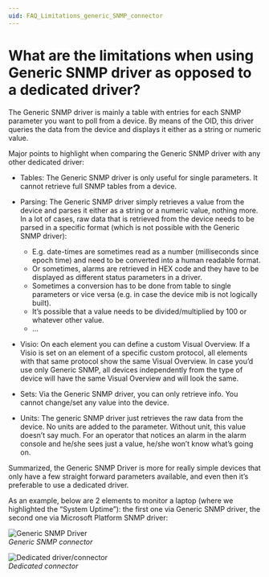 ```yaml
---
uid: FAQ_Limitations_generic_SNMP_connector
---
```


# What are the limitations when using Generic SNMP driver as opposed to a dedicated driver?

The Generic SNMP driver is mainly a table with entries for each SNMP parameter you want to poll from a device. By means of the OID, this driver queries the data from the device and displays it either as a string or numeric value.

Major points to highlight when comparing the Generic SNMP driver with any other dedicated driver:

- Tables: The Generic SNMP driver is only useful for single parameters. It cannot retrieve full SNMP tables from a device.

- Parsing: The Generic SNMP driver simply retrieves a value from the device and parses it either as a string or a numeric value, nothing more. In a lot of cases, raw data that is retrieved from the device needs to be parsed in a specific format (which is not possible with the Generic SNMP driver):

    - E.g. date-times are sometimes read as a number (milliseconds since epoch time) and need to be converted into a human readable format.
    - Or sometimes, alarms are retrieved in HEX code and they have to be displayed as different status parameters in a driver.
    - Sometimes a conversion has to be done from table to single parameters or vice versa (e.g. in case the device mib is not logically built).
    - It’s possible that a value needs to be divided/multiplied by 100 or whatever other value.
    - …

- Visio: On each element you can define a custom Visual Overview. If a Visio is set on an element of a specific custom protocol, all elements with that same protocol show the same Visual Overview. In case you’d use only Generic SNMP, all devices independently from the type of device will have the same Visual Overview and will look the same.

- Sets: Via the Generic SNMP driver, you can only retrieve info. You cannot change/set any value into the device.

- Units: The generic SNMP driver just retrieves the raw data from the device. No units are added to the parameter. Without unit, this value doesn’t say much. For an operator that notices an alarm in the alarm console and he/she sees just a value, he/she won’t know what’s going on.

Summarized, the Generic SNMP Driver is more for really simple devices that only have a few straight forward parameters available, and even then it’s preferable to use a dedicated driver.

As an example, below are 2 elements to monitor a laptop (where we highlighted the “System Uptime”): the first one via Generic SNMP driver, the second one via Microsoft Platform SNMP driver:

![Generic SNMP Driver](~/dataminer-overview/images/FAQ_Generic_SNMP_connector.png)<br>
*Generic SNMP connector*

![Dedicated driver/connector](~/dataminer-overview/images/FAQ_Dedicated_connector.png)<br>
*Dedicated connector*
